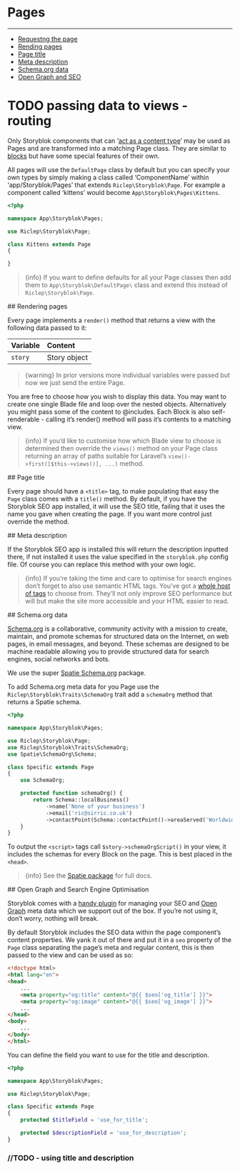 # Pages

---

- [Requestng the page](#requesting)
- [Rending pages](#rendering)
- [Page title](#page-title)
- [Meta description](#meta-description)
- [Schema.org data](#schema-org-data)
- [Open Graph and SEO](#seo)

# TODO passing data to views - routing

Only Storyblok components that can ‘[act as a content type](https://www.storyblok.com/docs/Guides/root-blocks)’ may be used as Pages and are transformed into a matching Page class. They are similar to [blocks](/{{route}}/{{version}}/blocks) but have some special features of their own.

All pages will use the `DefaultPage` class by default but you can specify your own types by simply making a class called ‘ComponentName’ within ‘app/Storyblok/Pages’ that extends `Riclep\Storyblok\Page`. For example a component called ‘kittens’ would become `App\Storyblok\Pages\Kittens`.

```php
<?php

namespace App\Storyblok\Pages;

use Riclep\Storyblok\Page;

class Kittens extends Page
{

}
```

> {info} If you want to define defaults for all your Page classes then add them to `App\Storyblok\DefaultPage\` class and extend this instead of `Riclep\Storyblok\Page`.

<a name="rendering">
## Rendering pages
</a>

Every page implements a `render()` method that returns a view with the following data passed to it:


| Variable           | Content                                               |
| :-                 | :-                                                    |
| `story`            | Story object                                          |

> {warning} In prior versions more individual variables were passed but now we just send the entire Page.

You are free to choose how you wish to display this data. You may want to create one single Blade file and loop over the nested objects. Alternatively you might pass some of the content to @includes. Each Block is also self-renderable - calling it’s render() method will pass it’s contents to a matching view.

> {info} If you’d like to customise how which Blade view to choose is determined then override the `views()` method on your Page class returning an array of paths suitable for Laravel’s `view()->first([$this->views()], ...)` method.


<a name="page-title">
## Page title
</a>

Every page should have a `<title>` tag, to make populating that easy the `Page` class comes with a `title()` method. By default, if you have the Storyblok SEO app installed, it will use the SEO title, failing that it uses the name you gave when creating the page. If you want more control just override the method.


<a name="meta-description">
## Meta description
</a>

If the Storyblok SEO app is installed this will return the description inputted there, if not installed it uses the value specified in the `storyblok.php` config file. Of course you can replace this method with your own logic.


> {info} If you’re taking the time and care to optimise for search engines don’t forget to also use semantic HTML tags. You’ve got a [whole host of tags](https://developer.mozilla.org/en-US/docs/Web/HTML/Element) to choose from. They’ll not only improve SEO performance but will but make the site more accessible and your HTML easier to read.



<a name="schema-org-data">
## Schema.org data
</a>

[Schema.org](https://schema.org) is a collaborative, community activity with a mission to create, maintain, and promote schemas for structured data on the Internet, on web pages, in email messages, and beyond. These schemas are designed to be machine readable allowing you to provide structured data for search engines, social networks and bots.

We use the super [Spatie Schema.org](https://github.com/spatie/schema-org) package.

To add Schema.org meta data for you Page use the `Riclep\Storyblok\Traits\SchemaOrg` trait add a `schemaOrg` method that returns a Spatie schema.

```php
<?php

namespace App\Storyblok\Pages;

use Riclep\Storyblok\Page;
use Riclep\Storyblok\Traits\SchemaOrg;
use Spatie\SchemaOrg\Schema;

class Specific extends Page
{
	use SchemaOrg;

	protected function schemaOrg() {
		return Schema::localBusiness()
			->name('None of your business')
			->email('ric@sirric.co.uk')
			->contactPoint(Schema::contactPoint()->areaServed('Worldwide'));
	}
}
```

To output the `<script>` tags call `$story->schemaOrgScript()` in your view, it includes the schemas for every Block on the page. This is best placed in the `<head>`.

> {info} See the [Spatie package](https://github.com/spatie/schema-org) for full docs.


<a name="seo">
## Open Graph and Search Engine Optimisation
</a>

Storyblok comes with a [handy plugin](https://www.storyblok.com/apps/seo) for managing your SEO and [Open Graph](https://ogp.me/) meta data which we support out of the box. If you’re not using it, don’t worry, nothing will break.

By default Storyblok includes the SEO data within the page component’s content properties. We yank it out of there and put it in a `seo` property of the `Page` class separating the page’s meta and regular content, this is then passed to the view and can be used as so:

```html
<!doctype html>
<html lang="en">
<head>
    ...
    <meta property="og:title" content="@{{ $seo['og_title'] }}">
    <meta property="og:image" content="@{{ $seo['og_image'] }}">
    ...
</head>
<body>
    ...
</body>
</html>
```

You can define the field you want to use for the title and description.

```php
<?php

namespace App\Storyblok\Pages;

use Riclep\Storyblok\Page;

class Specific extends Page
{
	protected $titleField = 'use_for_title';

	protected $descriptionField = 'use_for_description';
}
```

### //TODO - using title and description




